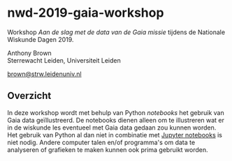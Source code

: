 # nwd-2019-gaia-workshop
Workshop _Aan de slag met de data van de Gaia missie_ tijdens de Nationale Wiskunde Dagen 2019.

Anthony Brown</br>
Sterrewacht Leiden, Universiteit Leiden

<brown@strw.leidenuniv.nl>

## Overzicht

In deze workshop wordt met behulp van Python _notebooks_ het gebruik van Gaia data geïllustreerd. De notebooks dienen alleen om te illustreren wat er in de wiskunde les eventueel met Gaia data gedaan zou kunnen worden. Het gebruik van Python al dan niet in combinatie met [Jupyter notebooks](https://jupyter.org/) is niet nodig. Andere computer talen en/of programma's om data te analyseren of grafieken te maken kunnen ook prima gebruikt worden.